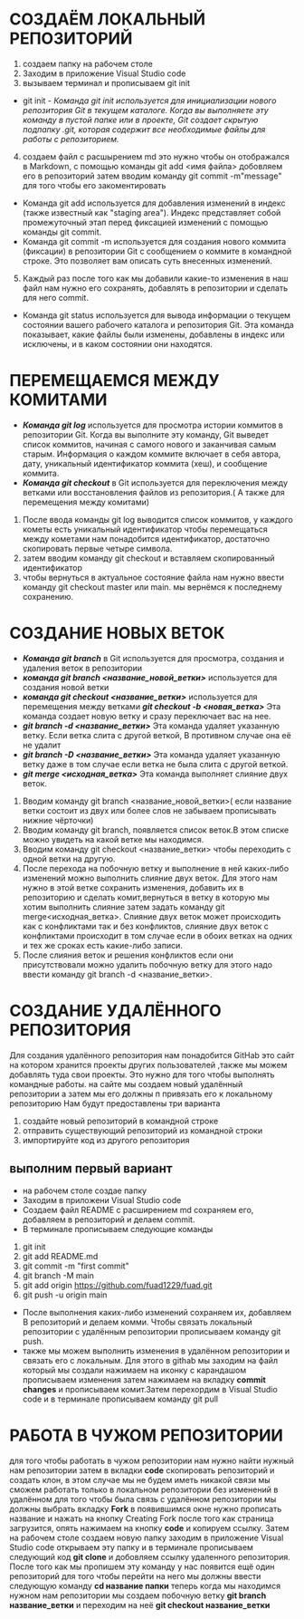 # СОЗДАЁМ ЛОКАЛЬНЫЙ РЕПОЗИТОРИЙ
1. создаем папку на рабочем столе
2. Заходим в приложение Visual Studio code
3. вызываем терминал и прописываем git init
* git init - *Команда git init используется для инициализации нового репозитория Git в текущем каталоге. Когда вы выполняете эту команду в пустой папке или в проекте, Git создает скрытую подпапку .git, которая содержит все необходимые файлы для работы с репозиторием.*
4. создаем файл с расшырением md это нужно чтобы он отображался в Markdown, с помощью команды git add <имя файла>  добовляем его в репозиторий затем вводим команду git commit -m"message" для того чтобы его закоментировать
* Команда git add используется для добавления изменений в индекс (также известный как "staging area"). Индекс представляет собой промежуточный этап перед фиксацией изменений с помощью команды git commit.
* Команда git commit -m используется для создания нового коммита (фиксации) в репозитории Git с сообщением о коммите в командной строке. Это позволяет вам описать суть внесенных изменений.
5. Каждый раз после того как мы добавили какие-то изменения в наш файл нам  нужно его сохранять, добавлять в репозитории и cделать  для него commit.
* Команда git status используется для вывода информации о текущем состоянии вашего рабочего каталога и репозитория Git. Эта команда показывает, какие файлы были изменены, добавлены в индекс или исключены, и в каком состоянии они находятся.


# ПЕРЕМЕЩАЕМСЯ МЕЖДУ КОМИТАМИ
* **_Команда git log_** используется для просмотра истории коммитов в репозитории Git. Когда вы выполните эту команду, Git выведет список коммитов, начиная с самого нового и заканчивая самым старым. Информация о каждом коммите включает в себя автора, дату, уникальный идентификатор коммита (хеш), и сообщение коммита.
* **_Команда git checkout_** в Git используется для переключения между ветками или восстановления файлов из репозитория.( А также для перемещения между комитами) 
1. После ввода команды git log выводится список коммитов, у каждого кометы есть уникальный идентификатор чтобы перемещаться между кометами нам понадобится идентификатор, достаточно скопировать первые четыре символа.
2. затем вводим команду git checkout и вставляем скопированный идентификатор
3. чтобы вернуться в актуальное состояние файла нам нужно ввести команду git checkout master или main. мы вернёмся к последнему сохранению.


# СОЗДАНИЕ НОВЫХ ВЕТОК
* **_Команда git branch_** в Git используется для просмотра, создания и удаления веток в репозитории
* **_команда git branch <название_новой_ветки>_** используется для создания новой ветки
* **_команда git checkout <название_ветки>_** используется для  перемещения между ветками
 **_git checkout -b <новая_ветка>_** Эта команда создает новую ветку и сразу переключает вас на нее.
 * **_git branch -d <название_ветки>_** Эта команда удаляет указанную ветку. Если ветка слита с другой веткой, В противном случае она её не удалит
 * **_git branch -D <название_ветки>_** Эта команда удаляет указанную ветку даже в том случае если ветка не была слита с другой веткой.
 * **_git merge <исходная_ветка>_** Эта команда выполняет слияние двух веток.
1. Вводим команду git branch <название_новой_ветки>( если название ветки состоит из двух или более слов не забываем прописывать нижние чёрточки)
2. Вводим команду git branch, появляется список веток.В этом списке можно увидеть на какой ветке мы находимся.
3. Вводим команду git checkout <название_ветки> чтобы переходить с одной ветки на другую.
4. После перехода на побочную ветку и выполнение в ней каких-либо изменений можно выполнить слияние двух веток. Для этого нам нужно в этой ветке сохранить изменения, добавить их в репозиторию и сделать комит,вернуться в ветку в которую мы хотим выполнить слияние затем задать команду git merge<исходная_ветка>. Слияние двух веток может происходить как с конфликтами так и без конфликтов, слияние двух веток с конфликтами происходит в том случае если в обоих ветках на одних и тех же сроках есть какие-либо записи.
5. После слияния веток и решения конфликтов если они присутствовали можно удалить побочную ветку для этого надо ввести команду git branch -d <название_ветки>.
# СОЗДАНИЕ УДАЛЁННОГО РЕПОЗИТОРИЯ
Для создания удалённого репозитория нам понадобится GitHab это сайт на котором хранится проекты других пользователей ,также мы можем добавлять туда свои проекты. Это нужно для того чтобы выполнять командные работы.
 на сайте мы создаем  новый удалённый репозитории а затем мы его должны  п привязать его к локальному репозиторию
 Нам будут предоставлены три варианта 
 1. создайте новый репозиторий в командной строкe
 2. отправить существующий репозиторий из командной строки
 3. импортируйте код из другого репозитория 

 ## выполним первый вариант
* на рабочем столе создае папку
* Заходим в приложени Visual Studio code
* Создаем файл README с расширением md  сохраняем его, добавляем в репозиторий и делаем commit.
* В терминале прописываем следующие команды
1. git init
2. git add README.md
3. git commit -m "first commit"
4. git branch -M main
5. git add origin https://github.com/fuad1229/fuad.git
6. git push -u origin main

* После выполнения каких-либо изменений сохраняем их, добавляем В репозиторий и делаем комми. Чтобы связать локальный репозитории с удалённым репозитории прописываем команду git push.
* также мы можем выполнить изменения в удалённом репозитории и связать его с локальным. Для этого в githab мы заходим на файл который мы создали нажимаем на иконку с карандашом  прописываем изменения затем нажимаем на вкладку **commit changes** и прописываем комит.Затем перехордим в Visual Studio code и в терминале прописываем команду git pull
# РАБОТА В ЧУЖОМ РЕПОЗИТОРИИ
 для того чтобы работать в чужом репозитории нам нужно найти нужный нам репозитории затем в вкладки **code** скопировать репозиторий и создать клон, в этом случае мы не будем иметь никакой связи мы сможем работать только в локальном репозитории без изменений в удалённом для того чтобы была связь с удалённом репозитории мы должны выбрать вкладку **Fork** в появившимся окне нужно прописать название и нажать на кнопку Creating Fork после того как страница загрузится, опять нажимаем на кнопку **code** и копируем ссылку. Затем на рабочем столе создаем новую папку заходим в приложение Visual Studio code открываем эту папку и в терминале прописываем следующий код **git clone** и добовляем ссылку удаленного репозитория. После того как мы пропишем эту команду у нас появится ещё один репозиторий для того чтобы перейти на него мы должны ввести следующую команду **cd название папки** теперь когда мы находимся нужном нам репозитории мы создаем побочную ветку **git branch название_ветки** и переходим на неё **git checkout название_ветки**
